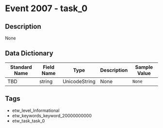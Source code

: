 # Event 2007 - task_0

## Description
None

## Data Dictionary
|Standard Name|Field Name|Type|Description|Sample Value|
|---|---|---|---|---|
|TBD|string|UnicodeString|None|`None`|

## Tags
* etw_level_Informational
* etw_keywords_keyword_20000000000
* etw_task_task_0